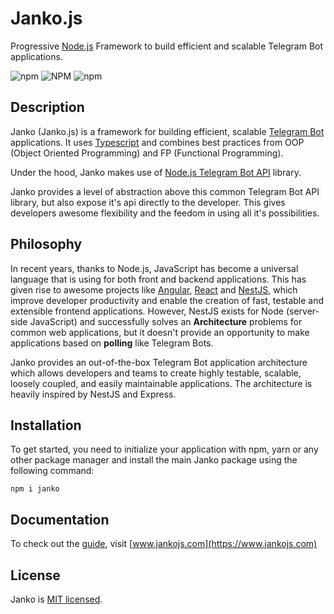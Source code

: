# Janko.js
Progressive [Node.js](http://nodejs.org/) Framework to build efficient and scalable Telegram Bot applications.

![npm](https://img.shields.io/npm/v/janko)
![NPM](https://img.shields.io/npm/l/janko)
![npm](https://img.shields.io/npm/dm/janko)

## Description
Janko (Janko.js) is a framework for building efficient, scalable [Telegram Bot](https://core.telegram.org/bots/api) applications. It uses [Typescript](http://www.typescriptlang.org/) and combines best practices from OOP (Object Oriented Programming) and FP (Functional Programming).

Under the hood, Janko makes use of [Node.js Telegram Bot API](https://github.com/yagop/node-telegram-bot-api) library.

Janko provides a level of abstraction above this common Telegram Bot API library, but also expose it's api directly to the developer. This gives developers awesome flexibility and the feedom in using all it's possibilities.

## Philosophy
In recent years, thanks to Node.js, JavaScript has become a universal language that is using for both front and backend applications. This has given rise to awesome projects like [Angular](https://angular.io/), [React](https://github.com/facebook/react) and [NestJS](https://docs.nestjs.com/), which improve developer productivity and enable the creation of fast, testable and extensible frontend applications. However, NestJS exists for Node (server-side JavaScript) and successfully solves an **Architecture** problems for common web applications, but it doesn't provide an opportunity to make applications based on **polling** like Telegram Bots.

Janko provides an out-of-the-box Telegram Bot application architecture which allows developers and teams to create highly testable, scalable, loosely coupled, and easily maintainable applications. The architecture is heavily inspired by NestJS and Express.

## Installation
To get started, you need to initialize your application with npm, yarn or any other package manager and install the main Janko package using the following command:

```
npm i janko
```

## Documentation
To check out the [guide](https://www.jankojs.com), visit [www.jankojs.com](https://www.jankojs.com)

## License
Janko is [MIT licensed](LICENSE).
